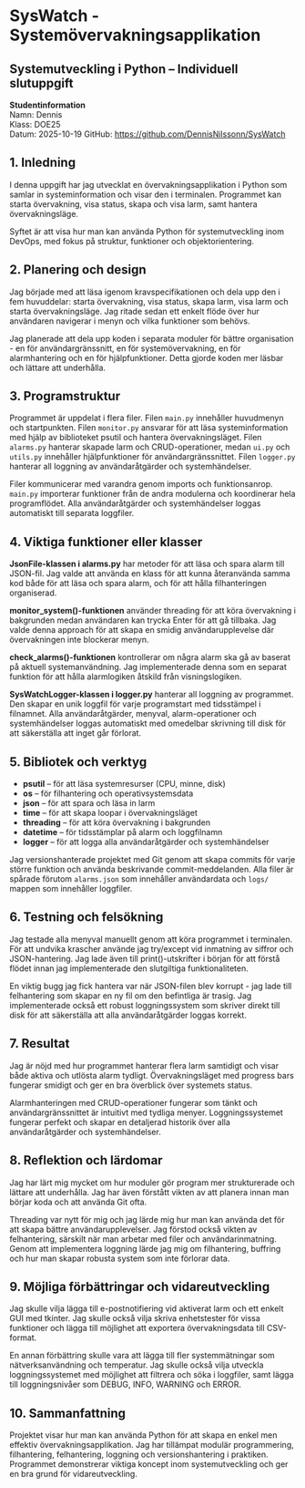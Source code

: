 # SysWatch - Systemövervakningsapplikation

## Systemutveckling i Python – Individuell slutuppgift

**Studentinformation**  
Namn: Dennis  
Klass: DOE25  
Datum: 2025-10-19
GitHub: https://github.com/DennisNilssonn/SysWatch

## 1. Inledning

I denna uppgift har jag utvecklat en övervakningsapplikation i Python som samlar in systeminformation och visar den i terminalen. Programmet kan starta övervakning, visa status, skapa och visa larm, samt hantera övervakningsläge.

Syftet är att visa hur man kan använda Python för systemutveckling inom DevOps, med fokus på struktur, funktioner och objektorientering.

## 2. Planering och design

Jag började med att läsa igenom kravspecifikationen och dela upp den i fem huvuddelar: starta övervakning, visa status, skapa larm, visa larm och starta övervakningsläge. Jag ritade sedan ett enkelt flöde över hur användaren navigerar i menyn och vilka funktioner som behövs.

Jag planerade att dela upp koden i separata moduler för bättre organisation - en för användargränssnitt, en för systemövervakning, en för alarmhantering och en för hjälpfunktioner. Detta gjorde koden mer läsbar och lättare att underhålla.

## 3. Programstruktur

Programmet är uppdelat i flera filer. Filen `main.py` innehåller huvudmenyn och startpunkten. Filen `monitor.py` ansvarar för att läsa systeminformation med hjälp av biblioteket psutil och hantera övervakningsläget. Filen `alarms.py` hanterar skapade larm och CRUD-operationer, medan `ui.py` och `utils.py` innehåller hjälpfunktioner för användargränssnittet. Filen `logger.py` hanterar all loggning av användaråtgärder och systemhändelser.

Filer kommunicerar med varandra genom imports och funktionsanrop. `main.py` importerar funktioner från de andra modulerna och koordinerar hela programflödet. Alla användaråtgärder och systemhändelser loggas automatiskt till separata loggfiler.

## 4. Viktiga funktioner eller klasser

**JsonFile-klassen i alarms.py** har metoder för att läsa och spara alarm till JSON-fil. Jag valde att använda en klass för att kunna återanvända samma kod både för att läsa och spara alarm, och för att hålla filhanteringen organiserad.

**monitor_system()-funktionen** använder threading för att köra övervakning i bakgrunden medan användaren kan trycka Enter för att gå tillbaka. Jag valde denna approach för att skapa en smidig användarupplevelse där övervakningen inte blockerar menyn.

**check_alarms()-funktionen** kontrollerar om några alarm ska gå av baserat på aktuell systemanvändning. Jag implementerade denna som en separat funktion för att hålla alarmlogiken åtskild från visningslogiken.

**SysWatchLogger-klassen i logger.py** hanterar all loggning av programmet. Den skapar en unik loggfil för varje programstart med tidsstämpel i filnamnet. Alla användaråtgärder, menyval, alarm-operationer och systemhändelser loggas automatiskt med omedelbar skrivning till disk för att säkerställa att inget går förlorat.

## 5. Bibliotek och verktyg

- **psutil** – för att läsa systemresurser (CPU, minne, disk)
- **os** – för filhantering och operativsystemsdata
- **json** – för att spara och läsa in larm
- **time** – för att skapa loopar i övervakningsläget
- **threading** – för att köra övervakning i bakgrunden
- **datetime** – för tidsstämplar på alarm och loggfilnamn
- **logger** – för att logga alla användaråtgärder och systemhändelser

Jag versionshanterade projektet med Git genom att skapa commits för varje större funktion och använda beskrivande commit-meddelanden. Alla filer är spårade förutom `alarms.json` som innehåller användardata och `logs/` mappen som innehåller loggfiler.

## 6. Testning och felsökning

Jag testade alla menyval manuellt genom att köra programmet i terminalen. För att undvika krascher använde jag try/except vid inmatning av siffror och JSON-hantering. Jag lade även till print()-utskrifter i början för att förstå flödet innan jag implementerade den slutgiltiga funktionaliteten.

En viktig bugg jag fick hantera var när JSON-filen blev korrupt - jag lade till felhantering som skapar en ny fil om den befintliga är trasig. Jag implementerade också ett robust loggningssystem som skriver direkt till disk för att säkerställa att alla användaråtgärder loggas korrekt.

## 7. Resultat

Jag är nöjd med hur programmet hanterar flera larm samtidigt och visar både aktiva och utlösta alarm tydligt. Övervakningsläget med progress bars fungerar smidigt och ger en bra överblick över systemets status.

Alarmhanteringen med CRUD-operationer fungerar som tänkt och användargränssnittet är intuitivt med tydliga menyer. Loggningssystemet fungerar perfekt och skapar en detaljerad historik över alla användaråtgärder och systemhändelser.

## 8. Reflektion och lärdomar

Jag har lärt mig mycket om hur moduler gör program mer strukturerade och lättare att underhålla. Jag har även förstått vikten av att planera innan man börjar koda och att använda Git ofta.

Threading var nytt för mig och jag lärde mig hur man kan använda det för att skapa bättre användarupplevelser. Jag förstod också vikten av felhantering, särskilt när man arbetar med filer och användarinmatning. Genom att implementera loggning lärde jag mig om filhantering, buffring och hur man skapar robusta system som inte förlorar data.

## 9. Möjliga förbättringar och vidareutveckling

Jag skulle vilja lägga till e-postnotifiering vid aktiverat larm och ett enkelt GUI med tkinter. Jag skulle också vilja skriva enhetstester för vissa funktioner och lägga till möjlighet att exportera övervakningsdata till CSV-format.

En annan förbättring skulle vara att lägga till fler systemmätningar som nätverksanvändning och temperatur. Jag skulle också vilja utveckla loggningssystemet med möjlighet att filtrera och söka i loggfiler, samt lägga till loggningsnivåer som DEBUG, INFO, WARNING och ERROR.

## 10. Sammanfattning

Projektet visar hur man kan använda Python för att skapa en enkel men effektiv övervakningsapplikation. Jag har tillämpat modulär programmering, filhantering, felhantering, loggning och versionshantering i praktiken. Programmet demonstrerar viktiga koncept inom systemutveckling och ger en bra grund för vidareutveckling.

